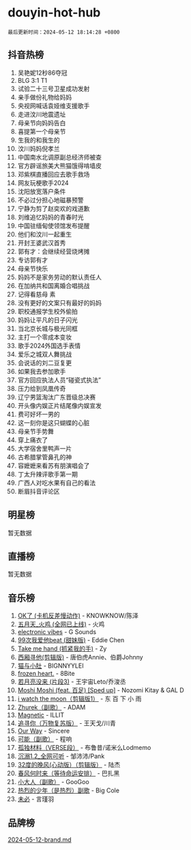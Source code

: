 # douyin-hot-hub

`最后更新时间：2024-05-12 18:14:28 +0800`

## 抖音热榜

1. 吴艳妮12秒86夺冠
1. BLG 3:1 T1
1. 试验二十三号卫星成功发射
1. 亲手做份礼物给妈妈
1. 央视网喊话袁娅维支援歌手
1. 走进汶川地震遗址
1. 母亲节向妈妈告白
1. 喜提第一个母亲节
1. 生我的和我生的
1. 汶川妈妈倪孝兰
1. 中国南水北调原副总经济师被查
1. 官方辟谣旅美大熊猫饿得啃墙皮
1. 邓紫棋直播回应去歌手救场
1. 网友玩梗歌手2024
1. 沈阳放宽落户条件
1. 不必过分担心地磁暴预警
1. 宁静为剪了赵奕欢的戏道歉
1. 刘维追忆妈妈的青春时光
1. 中国驻缅甸使领馆发布提醒
1. 他们和汶川一起重生
1. 开封王婆武汉首秀
1. 郭有才：会继续经营烧烤摊
1. 专访郭有才
1. 母亲节快乐
1. 妈妈不是家务劳动的默认责任人
1. 在加纳共和国离婚合唱挑战
1. 记得看慈母 素
1. 没有更好的文案只有最好的妈妈
1. 职校通报学生校外偷拍
1. 妈妈让平凡的日子闪光
1. 当北京长城与极光同框
1. 主打一个零成本变妆
1. 歌手2024外国选手表情
1. 爱乐之城双人舞挑战
1. 会说话的刘二豆复更
1. 如果我去参加歌手
1. 官方回应执法人员“碰瓷式执法”
1. 压力给到凤凰传奇
1. 辽宁男篮淘汰广东晋级总决赛
1. 开头像内娱正片结尾像内娱宣发
1. 费可好坏一男的
1. 这一刻你是这只蝴蝶的心脏
1. 母亲节手势舞
1. 穿上痛衣了
1. 大学宿舍里鸭声一片
1. 古希腊掌管鼻孔的神
1. 容嬷嬷来看苏有朋演唱会了
1. 丁太升辣评歌手第一期
1. 广西人对吃水果有自己的看法
1. 断眉抖音评论区

## 明星榜

暂无数据

## 直播榜

暂无数据

## 音乐榜

1. [OK了 (卡机反差慢动作)](https://sf5-hl-cdn-tos.douyinstatic.com/obj/tos-cn-ve-2774/osXWgLGizaDPmw9B0CIggvCFeIAAebk1YMe8jD) - KNOWKNOW/陈泽
1. [五月天_火鸡 (全网已上线)](https://sf3-cdn-tos.douyinstatic.com/obj/tos-cn-ve-2774/oEtOMSQZstjlJ4nfBEgeqN29IbWjkmDBrFtF2C) - 火鸡
1. [electronic vibes](https://sf5-hl-cdn-tos.douyinstatic.com/obj/tos-cn-ve-2774/oMIpXkYtpBe14gZjOFMCLfhBv1zjK1O3Ztar9Q) - G Sounds
1. [99次我爱他beat (甜妹版)](https://sf5-hl-cdn-tos.douyinstatic.com/obj/tos-cn-ve-2774/ocBPCLaDWFQr2tJdQmEDjGfSYIjegYYPBQZykZ) - Eddie Chen
1. [Take me hand (抓紧我的手)](https://sf5-hl-cdn-tos.douyinstatic.com/obj/tos-cn-ve-2774/os8GB2fDQQmJZTmtomg0gHX5fBACiEgcFgEKYg) - Zy
1. [西厢寻他(剪辑版)](https://sf3-cdn-tos.douyinstatic.com/obj/tos-cn-ve-2774/oUsAVfAQKlRNxEv5qxvIB8o5qmIWUcXbzJKJhw) - 唐伯虎Annie、伯爵Johnny
1. [猫与小肚](https://sf3-cdn-tos.douyinstatic.com/obj/tos-cn-ve-2774/osZeoClMECgK8DYl6VebABgbchEtPYQjZEnRtd) - BIGNNYYLEI
1. [frozen heart.](https://sf27-cdn-tos.douyinstatic.com/obj/tos-cn-ve-2774/oIIWJfyjIACZA9zQMtnJ6hQQhFC4vhCupoRBsO) - 8Bite
1. [若月亮没来 (片段3)](https://sf5-hl-cdn-tos.douyinstatic.com/obj/tos-cn-ve-2774/okfyEUsGW1B1ovJi5JiN9IjvAT2lMwA054GoEB) - 王宇宙Leto/乔浚丞
1. [Moshi Moshi (feat. 百足) [Sped up]](https://sf5-hl-cdn-tos.douyinstatic.com/obj/tos-cn-ve-2774/ocCPFQcXJLeroaIdQLIGAoeeYM3OAUYGDguHXz) - Nozomi Kitay & GAL D
1. [i watch the moon（剪辑版1）](https://sf5-hl-cdn-tos.douyinstatic.com/obj/tos-cn-ve-2774/o0I9mSChzHZANMJIEBfkCQzzg6N5WAcVtqft9P) - 东 百 下 小 雨
1. [Zhurek（副歌）](https://sf5-hl-cdn-tos.douyinstatic.com/obj/tos-cn-ve-2774/ooQm8FBZQDlf0btEYgVpCcSCQfrdJGBEKZYBGS) - ADAM
1. [Magnetic](https://sf5-hl-cdn-tos.douyinstatic.com/obj/tos-cn-ve-2774/oAQCYdBNZfLACGDmVFAsfAtpy32tqErgQ3XgBN) - ILLIT
1. [追寻你（万物复苏版）](https://sf5-hl-cdn-tos.douyinstatic.com/obj/tos-cn-ve-2774/oYeAZJsbjIDit9APmBg8u6uDUQnHmoCf3gbo74) - 王天戈/川青
1. [Our Way](https://sf5-hl-cdn-tos.douyinstatic.com/obj/tos-cn-ve-2774/o8tPEkQgQNCe0DPeFwZzYrbqLlnzBBrYidWkEZ) - Sincere
1. [可能（副歌）](https://sf5-hl-cdn-tos.douyinstatic.com/obj/tos-cn-ve-2774/cde1731888894259b333569393c2fb51) - 程响
1. [孤独材料（VERSE段）](https://sf5-hl-cdn-tos.douyinstatic.com/obj/tos-cn-ve-2774/ocX7glDNHYlwFeYrGQfBZoThtvPWy8tCCEBGKQ) - 布鲁昔/诺米么Lodmemo
1. [沉溺1.2_全网可听](https://sf5-hl-cdn-tos.douyinstatic.com/obj/tos-cn-ve-2774/ok2QoiBqsWAX9McZmWiI9gAB0EzwD4Xj6yfmtH) - 邹沛沛/Pank
1. [32度的晚风(心动版）（剪辑版）](https://sf5-hl-cdn-tos.douyinstatic.com/obj/tos-cn-ve-2774/owNyabsyWdzUulxhoJfK8IBXgp0UMQAHpvGh2B) - 陆杰
1. [春风何时来（等待命运安排）](https://sf3-cdn-tos.douyinstatic.com/obj/tos-cn-ve-2774/oICBNbD3gelMfB4WgiD1KI2jQtXZE2FgHLwtsl) - 巴扎黑
1. [小大人（副歌）](https://sf3-cdn-tos.douyinstatic.com/obj/tos-cn-ve-2774/oIhaDwehWhLFsVIG7QIICLLazDNGJAGg5geeb4) - GooGoo
1. [热烈的少年（是热烈）副歌](https://sf5-hl-cdn-tos.douyinstatic.com/obj/tos-cn-ve-2774/owVNI0CLDAUMtSz6TEYvfFBFL4UDFFhLfgK8fa) - Big Cole
1. [未必](https://sf6-cdn-tos.douyinstatic.com/obj/tos-cn-ve-2774/ogntQMFnKQDZUgTCYuJgfLEtleYZZFxBQqhhFB) - 言瑾羽

## 品牌榜

[2024-05-12-brand.md](2024-05-12-brand.md)
